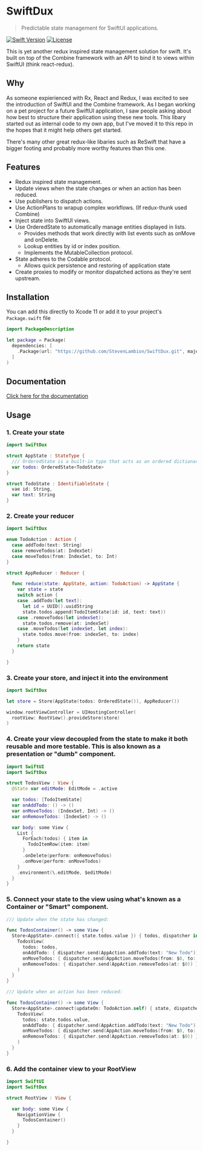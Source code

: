 # SwiftDux

> Predictable state management for SwiftUI applications.

[![Swift Version][swift-image]][swift-url]
[![License][license-image]][license-url]

<!-- [![Build Status][travis-image]][travis-url] -->

This is yet another redux inspired state management solution for swift. It's built on top of the Combine framework with an API to bind it to views within SwiftUI (think react-redux).

## Why

As someone expierienced with Rx, React and Redux, I was excited to see the introduction of SwiftUI and the Combine framework. As I began working on a pet project for a future SwiftUI application, I saw people asking about how best to structure their application using these new tools. This libary started out as internal code to my own app, but I've moved it to this repo in the hopes that it might help others get started.

There's many other great redux-like libaries such as ReSwift that have a bigger footing and probably more worthy features than this one.

## Features

- Redux inspired state management.
- Update views when the state changes or when an action has been reduced.
- Use publishers to dispatch actions.
- Use ActionPlans to wrapup complex workflows. (If redux-thunk used Combine)
- Inject state into SwiftUI views.
- Use OrderedState to automatically manage entities displayed in lists.
  - Provides methods that work directly with list events such as onMove and onDelete.
  - Lookup entities by id or index position.
  - Implements the MutableCollection protocol.
- State adheres to the Codable protocol.
  - Allows quick persistence and restoring of application state
- Create proxies to modify or monitor dispatched actions as they're sent upstream.

## Installation

You can add this directly to Xcode 11 or add it to your project's `Package.swift` file

```swift
import PackageDescription

let package = Package(
  dependencies: [
    .Package(url: "https://github.com/StevenLambion/SwiftDux.git", majorVersion: 0, minor: 1)
  ]
)
```

## Documentation

[Click here for the documentation](https://stevenlambion.github.io/SwiftDux/)

## Usage

### 1. Create your state

```swift
import SwiftDux

struct AppState : StateType {
  /// OrderedState is a built-in type that acts as an ordered dictionary of substates.
  var todos: OrderedState<TodoState>
}

struct TodoState : IdentifiableState {
  vae id: String,
  var text: String
}
```

### 2. Create your reducer

```swift
import SwiftDux

enum TodoAction : Action {
  case addTodo(text: String)
  case removeTodos(at: IndexSet)
  case moveTodos(from: IndexSet, to: Int)
}

struct AppReducer : Reducer {

  func reduce(state: AppState, action: TodoAction) -> AppState {
    var state = state
    switch action {
    case .addTodo(let text):
      let id = UUID().uuidString
      state.todos.append(TodoItemState(id: id, text: text))
    case .removeTodos(let indexSet):
      state.todos.remove(at: indexSet)
    case .moveTodos(let indexSet, let index):
      state.todos.move(from: indexSet, to: index)
    }
    return state
  }

}
```

### 3. Create your store, and inject it into the environment

```swift
import SwiftDux

let store = Store(AppState(todos: OrderedState()), AppReducer())

window.rootViewController = UIHostingController(
  rootView: RootView().provideStore(store)
)
```

### 4. Create your view decoupled from the state to make it both reusable and more testable. This is also known as a presentation or "dumb" component.

```swift
import SwiftUI
import SwiftDux

struct TodosView : View {
  @State var editMode: EditMode = .active

  var todos: [TodoItemState]
  var onAddTodo: () -> ()
  var onMoveTodos: (IndexSet, Int) -> ()
  var onRemoveTodos: (IndexSet) -> ()

  var body: some View {
    List {
      ForEach(todos) { item in
        TodoItemRow(item: item)
      }
      .onDelete(perform: onRemoveTodos)
      .onMove(perform: onMoveTodos)
    }
    .environment(\.editMode, $editMode)
  }
}

```

### 5. Connect your state to the view using what's known as a Container or "Smart" component.

```swift
/// Update when the state has changed:

func TodosContainer() -> some View {
  Store<AppState>.connect({ state.todos.value }) { todos, dispatcher in
    TodosView(
      todos: todos,
      onAddTodo: { dispatcher.send(AppAction.addTodo(text: "New Todo")) },
      onMoveTodos: { dispatcher.send(AppAction.moveTodos(from: $0, to: $1)) },
      onRemoveTodos: { dispatcher.send(AppAction.removeTodos(at: $0)) }
    )
  }
}

/// Update when an action has been reduced:

func TodosContainer() -> some View {
  Store<AppState>.connect(updateOn: TodoAction.self) { state, dispatcher in
    TodosView(
      todos: state.todos.value,
      onAddTodo: { dispatcher.send(AppAction.addTodo(text: "New Todo")) },
      onMoveTodos: { dispatcher.send(AppAction.moveTodos(from: $0, to: $1)) },
      onRemoveTodos: { dispatcher.send(AppAction.removeTodos(at: $0)) }
    )
  }
}
```

### 6. Add the container view to your RootView

```swift
import SwiftUI
import SwiftDux

struct RootView : View {

  var body: some View {
    NavigationView {
      TodosContainer()
    }
  }

}
```

[swift-image]: https://img.shields.io/badge/swift-5-orange.svg
[swift-url]: https://swift.org/
[license-image]: https://img.shields.io/badge/License-MIT-blue.svg
[license-url]: LICENSE
[travis-image]: https://img.shields.io/travis/dbader/node-datadog-metrics/master.svg
[travis-url]: https://travis-ci.org/dbader/node-datadog-metrics
[codebeat-image]: https://codebeat.co/badges/c19b47ea-2f9d-45df-8458-b2d952fe9dad
[codebeat-url]: https://codebeat.co/projects/github-com-vsouza-awesomeios-com

